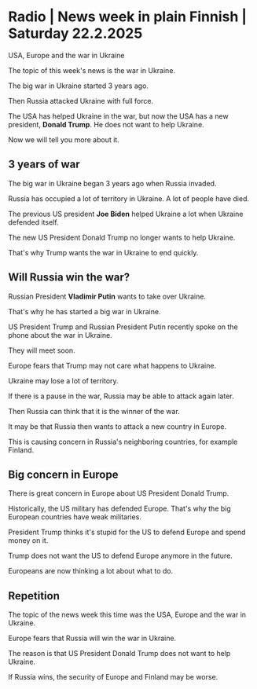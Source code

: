 # Radio \| News week in plain Finnish \| Saturday 22.2.2025

USA, Europe and the war in Ukraine

The topic of this week's news is the war in Ukraine.

The big war in Ukraine started 3 years ago.

Then Russia attacked Ukraine with full force.

The USA has helped Ukraine in the war, but now the USA has a new president, **Donald Trump**. He does not want to help Ukraine.

Now we will tell you more about it.

## 3 years of war

The big war in Ukraine began 3 years ago when Russia invaded.

Russia has occupied a lot of territory in Ukraine. A lot of people have died.

The previous US president **Joe Biden** helped Ukraine a lot when Ukraine defended itself.

The new US President Donald Trump no longer wants to help Ukraine.

That's why Trump wants the war in Ukraine to end quickly.

## Will Russia win the war?

Russian President **Vladimir Putin** wants to take over Ukraine.

That's why he has started a big war in Ukraine.

US President Trump and Russian President Putin recently spoke on the phone about the war in Ukraine.

They will meet soon.

Europe fears that Trump may not care what happens to Ukraine.

Ukraine may lose a lot of territory.

If there is a pause in the war, Russia may be able to attack again later.

Then Russia can think that it is the winner of the war.

It may be that Russia then wants to attack a new country in Europe.

This is causing concern in Russia's neighboring countries, for example Finland.

## Big concern in Europe

There is great concern in Europe about US President Donald Trump.

Historically, the US military has defended Europe. That's why the big European countries have weak militaries.

President Trump thinks it's stupid for the US to defend Europe and spend money on it.

Trump does not want the US to defend Europe anymore in the future.

Europeans are now thinking a lot about what to do.

## Repetition

The topic of the news week this time was the USA, Europe and the war in Ukraine.

Europe fears that Russia will win the war in Ukraine.

The reason is that US President Donald Trump does not want to help Ukraine.

If Russia wins, the security of Europe and Finland may be worse.
